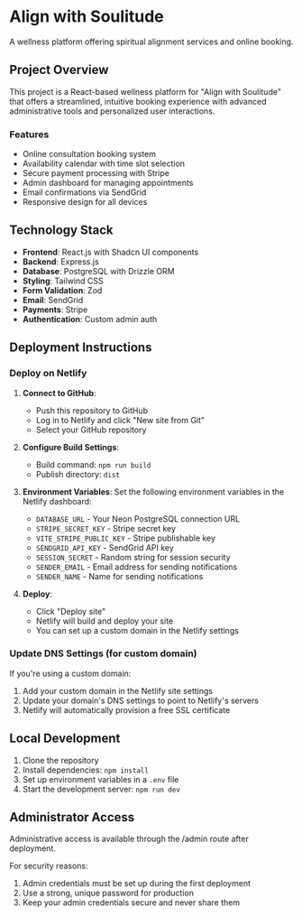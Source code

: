 # Align with Soulitude

A wellness platform offering spiritual alignment services and online booking.

## Project Overview

This project is a React-based wellness platform for "Align with Soulitude" that offers a streamlined, intuitive booking experience with advanced administrative tools and personalized user interactions.

### Features

- Online consultation booking system
- Availability calendar with time slot selection
- Secure payment processing with Stripe
- Admin dashboard for managing appointments
- Email confirmations via SendGrid
- Responsive design for all devices

## Technology Stack

- **Frontend**: React.js with Shadcn UI components
- **Backend**: Express.js
- **Database**: PostgreSQL with Drizzle ORM
- **Styling**: Tailwind CSS
- **Form Validation**: Zod
- **Email**: SendGrid
- **Payments**: Stripe
- **Authentication**: Custom admin auth

## Deployment Instructions

### Deploy on Netlify

1. **Connect to GitHub**:
   - Push this repository to GitHub
   - Log in to Netlify and click "New site from Git"
   - Select your GitHub repository

2. **Configure Build Settings**:
   - Build command: `npm run build`
   - Publish directory: `dist`

3. **Environment Variables**:
   Set the following environment variables in the Netlify dashboard:

   - `DATABASE_URL` - Your Neon PostgreSQL connection URL
   - `STRIPE_SECRET_KEY` - Stripe secret key
   - `VITE_STRIPE_PUBLIC_KEY` - Stripe publishable key
   - `SENDGRID_API_KEY` - SendGrid API key
   - `SESSION_SECRET` - Random string for session security
   - `SENDER_EMAIL` - Email address for sending notifications
   - `SENDER_NAME` - Name for sending notifications

4. **Deploy**:
   - Click "Deploy site"
   - Netlify will build and deploy your site
   - You can set up a custom domain in the Netlify settings

### Update DNS Settings (for custom domain)

If you're using a custom domain:

1. Add your custom domain in the Netlify site settings
2. Update your domain's DNS settings to point to Netlify's servers
3. Netlify will automatically provision a free SSL certificate

## Local Development

1. Clone the repository
2. Install dependencies: `npm install`
3. Set up environment variables in a `.env` file
4. Start the development server: `npm run dev`

## Administrator Access

Administrative access is available through the /admin route after deployment. 

For security reasons:
1. Admin credentials must be set up during the first deployment
2. Use a strong, unique password for production
3. Keep your admin credentials secure and never share them
